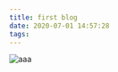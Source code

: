 ```yaml
---
title: first blog
date: 2020-07-01 14:57:28
tags:
---
```



![aaa](https://i.loli.net/2020/07/01/ILJ9an1YmRsqXVW.png)
